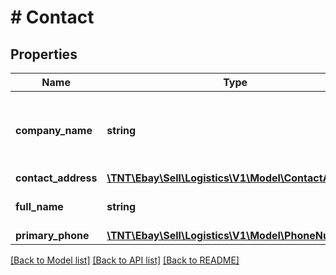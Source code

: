 # # Contact

## Properties

Name | Type | Description | Notes
------------ | ------------- | ------------- | -------------
**company_name** | **string** | The company name with which the contact is associated. | [optional]
**contact_address** | [**\TNT\Ebay\Sell\Logistics\V1\Model\ContactAddress**](ContactAddress.md) |  | [optional]
**full_name** | **string** | The contact&#39;s full name. | [optional]
**primary_phone** | [**\TNT\Ebay\Sell\Logistics\V1\Model\PhoneNumber**](PhoneNumber.md) |  | [optional]

[[Back to Model list]](../../README.md#models) [[Back to API list]](../../README.md#endpoints) [[Back to README]](../../README.md)
